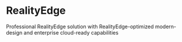 # RealityEdge
Professional RealityEdge solution with RealityEdge-optimized modern-design and enterprise cloud-ready capabilities
